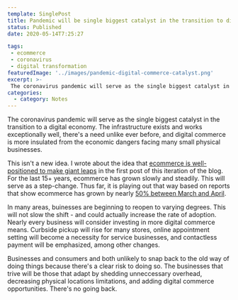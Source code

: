 ```yaml
---
template: SinglePost
title: Pandemic will be single biggest catalyst in the transition to digital commerce
status: Published
date: 2020-05-14T7:25:27
tags:
 - ecommerce
 - coronavirus
 - digital transformation
featuredImage: '../images/pandemic-digital-commerce-catalyst.png'
excerpt: >-
 The coronavirus pandemic will serve as the single biggest catalyst in the transition to a digital economy. The businesses that trive will be those that adapt by shedding unneccessary overhead, decreasing physical locations limitations, and adding digital commerce opportunities. There's no going back.
categories:
  - category: Notes
---
```

The coronavirus pandemic will serve as the single biggest catalyst in the transition to a digital economy. The infrastructure exists and works exceptionally well, there's a need unlike ever before, and digital commerce is more insulated from the economic dangers facing many small physical businesses.

This isn't a new idea. I wrote about the idea that [ecommerce is well-positioned to make giant leaps](https://ecomloop.com/posts/hello-new-world/) in the first post of this iteration of the blog. For the last 15+ years, ecommerce has grown slowly and steadily. This will serve as a step-change. Thus far, it is playing out that way based on reports that show ecommerce has grown by nearly [50% between March and April](https://ecomloop.com/posts/pandemic-driven-ecommerce/).

In many areas, buinesses are beginning to reopen to varying degrees. This will not slow the shift - and could actually increase the rate of adoption. Nearly every business will consider investing in more digital commerce means. Curbside pickup will rise for many stores, online appointment setting will become a necessity for service businesses, and contactless payment will be emphasized, among other changes.

Businesses and consumers and both unlikely to snap back to the old way of doing things because there's a clear risk to doing so. The businesses that trive will be those that adapt by shedding unneccessary overhead, decreasing physical locations limitations, and adding digital commerce opportunities. There's no going back.  
